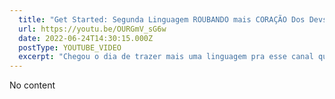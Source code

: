 ```yaml
---
  title: "Get Started: Segunda Linguagem ROUBANDO mais CORAÇÃO Dos Devs Mundialmente"
  url: https://youtu.be/OURGmV_sG6w
  date: 2022-06-24T14:30:15.000Z
  postType: YOUTUBE_VIDEO
  excerpt: "Chegou o dia de trazer mais uma linguagem pra esse canal que não é de Front End, mas roda no NodeJS, vamos falar de Clojure na sua versão Script! Eu tenho certeza que a quantidade de parenteses vai ti assustar, mas não deixe isso impedir você de experimentar essa tecnologia tão incrível, que eu trago uma breve intro aqui pra você :P "
---
```

  
  No content
  